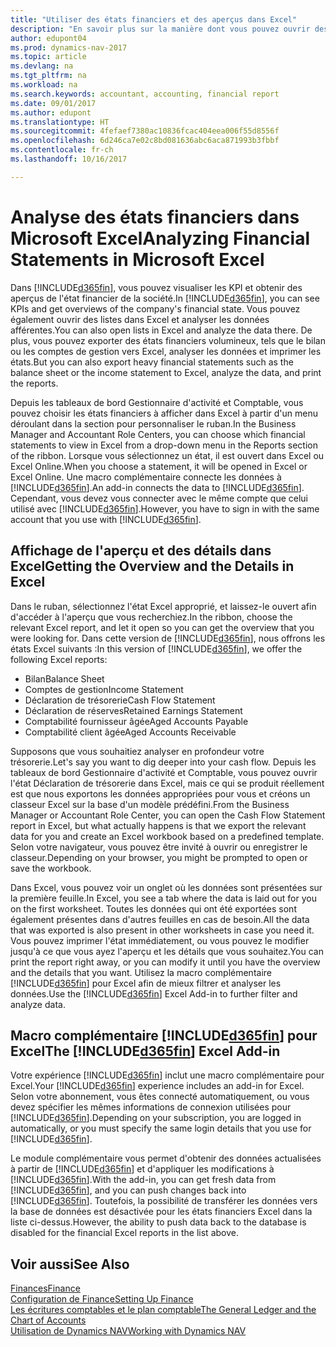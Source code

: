 ```yaml
---
title: "Utiliser des états financiers et des aperçus dans Excel"
description: "En savoir plus sur la manière dont vous pouvez ouvrir des états financiers dans Microsoft Excel à partir de Dynamics NAV pour une meilleure analyse."
author: edupont04
ms.prod: dynamics-nav-2017
ms.topic: article
ms.devlang: na
ms.tgt_pltfrm: na
ms.workload: na
ms.search.keywords: accountant, accounting, financial report
ms.date: 09/01/2017
ms.author: edupont
ms.translationtype: HT
ms.sourcegitcommit: 4fefaef7380ac10836fcac404eea006f55d8556f
ms.openlocfilehash: 6d246ca7e02c8bd081636abc6aca871993b3fbbf
ms.contentlocale: fr-ch
ms.lasthandoff: 10/16/2017

---
```

# <a name="analyzing-financial-statements-in-microsoft-excel"></a><span data-ttu-id="1fa06-103">Analyse des états financiers dans Microsoft Excel</span><span class="sxs-lookup"><span data-stu-id="1fa06-103">Analyzing Financial Statements in Microsoft Excel</span></span>
<span data-ttu-id="1fa06-104">Dans [!INCLUDE[d365fin](includes/d365fin_md.md)], vous pouvez visualiser les KPI et obtenir des aperçus de l'état financier de la société.</span><span class="sxs-lookup"><span data-stu-id="1fa06-104">In [!INCLUDE[d365fin](includes/d365fin_md.md)], you can see KPIs and get overviews of the company's financial state.</span></span> <span data-ttu-id="1fa06-105">Vous pouvez également ouvrir des listes dans Excel et analyser les données afférentes.</span><span class="sxs-lookup"><span data-stu-id="1fa06-105">You can also open lists in Excel and analyze the data there.</span></span> <span data-ttu-id="1fa06-106">De plus, vous pouvez exporter des états financiers volumineux, tels que le bilan ou les comptes de gestion vers Excel, analyser les données et imprimer les états.</span><span class="sxs-lookup"><span data-stu-id="1fa06-106">But you can also export heavy financial statements such as the balance sheet or the income statement to Excel, analyze the data, and print the reports.</span></span>  

<span data-ttu-id="1fa06-107">Depuis les tableaux de bord Gestionnaire d'activité et Comptable, vous pouvez choisir les états financiers à afficher dans Excel à partir d'un menu déroulant dans la section pour personnaliser le ruban.</span><span class="sxs-lookup"><span data-stu-id="1fa06-107">In the Business Manager and Accountant Role Centers, you can choose which financial statements to view in Excel from a drop-down menu in the Reports section of the ribbon.</span></span> <span data-ttu-id="1fa06-108">Lorsque vous sélectionnez un état, il est ouvert dans Excel ou Excel Online.</span><span class="sxs-lookup"><span data-stu-id="1fa06-108">When you choose a statement, it will be opened in Excel or Excel Online.</span></span> <span data-ttu-id="1fa06-109">Une macro complémentaire connecte les données à [!INCLUDE[d365fin](includes/d365fin_md.md)].</span><span class="sxs-lookup"><span data-stu-id="1fa06-109">An add-in connects the data to [!INCLUDE[d365fin](includes/d365fin_md.md)].</span></span> <span data-ttu-id="1fa06-110">Cependant, vous devez vous connecter avec le même compte que celui utilisé avec [!INCLUDE[d365fin](includes/d365fin_md.md)].</span><span class="sxs-lookup"><span data-stu-id="1fa06-110">However, you have to sign in with the same account that you use with [!INCLUDE[d365fin](includes/d365fin_md.md)].</span></span>  

## <a name="getting-the-overview-and-the-details-in-excel"></a><span data-ttu-id="1fa06-111">Affichage de l'aperçu et des détails dans Excel</span><span class="sxs-lookup"><span data-stu-id="1fa06-111">Getting the Overview and the Details in Excel</span></span>
<span data-ttu-id="1fa06-112">Dans le ruban, sélectionnez l'état Excel approprié, et laissez-le ouvert afin d'accéder à l'aperçu que vous recherchiez.</span><span class="sxs-lookup"><span data-stu-id="1fa06-112">In the ribbon, choose the relevant Excel report, and let it open so you can get the overview that you were looking for.</span></span> <span data-ttu-id="1fa06-113">Dans cette version de [!INCLUDE[d365fin](includes/d365fin_md.md)], nous offrons les états Excel suivants :</span><span class="sxs-lookup"><span data-stu-id="1fa06-113">In this version of [!INCLUDE[d365fin](includes/d365fin_md.md)], we offer the following Excel reports:</span></span>

- <span data-ttu-id="1fa06-114">Bilan</span><span class="sxs-lookup"><span data-stu-id="1fa06-114">Balance Sheet</span></span>  
- <span data-ttu-id="1fa06-115">Comptes de gestion</span><span class="sxs-lookup"><span data-stu-id="1fa06-115">Income Statement</span></span>  
- <span data-ttu-id="1fa06-116">Déclaration de trésorerie</span><span class="sxs-lookup"><span data-stu-id="1fa06-116">Cash Flow Statement</span></span>  
- <span data-ttu-id="1fa06-117">Déclaration de réserves</span><span class="sxs-lookup"><span data-stu-id="1fa06-117">Retained Earnings Statement</span></span>  
- <span data-ttu-id="1fa06-118">Comptabilité fournisseur âgée</span><span class="sxs-lookup"><span data-stu-id="1fa06-118">Aged Accounts Payable</span></span>  
- <span data-ttu-id="1fa06-119">Comptabilité client âgée</span><span class="sxs-lookup"><span data-stu-id="1fa06-119">Aged Accounts Receivable</span></span>  

<span data-ttu-id="1fa06-120">Supposons que vous souhaitiez analyser en profondeur votre trésorerie.</span><span class="sxs-lookup"><span data-stu-id="1fa06-120">Let's say you want to dig deeper into your cash flow.</span></span> <span data-ttu-id="1fa06-121">Depuis les tableaux de bord Gestionnaire d'activité et Comptable, vous pouvez ouvrir l'état Déclaration de trésorerie dans Excel, mais ce qui se produit réellement est que nous exportons les données appropriées pour vous et créons un classeur Excel sur la base d'un modèle prédéfini.</span><span class="sxs-lookup"><span data-stu-id="1fa06-121">From the Business Manager or Accountant Role Center, you can open the Cash Flow Statement report in Excel, but what actually happens is that we export the relevant data for you and create an Excel workbook based on a predefined template.</span></span> <span data-ttu-id="1fa06-122">Selon votre navigateur, vous pouvez être invité à ouvrir ou enregistrer le classeur.</span><span class="sxs-lookup"><span data-stu-id="1fa06-122">Depending on your browser, you might be prompted to open or save the workbook.</span></span>  

<span data-ttu-id="1fa06-123">Dans Excel, vous pouvez voir un onglet où les données sont présentées sur la première feuille.</span><span class="sxs-lookup"><span data-stu-id="1fa06-123">In Excel, you see a tab where the data is laid out for you on the first worksheet.</span></span> <span data-ttu-id="1fa06-124">Toutes les données qui ont été exportées sont également présentes dans d'autres feuilles en cas de besoin.</span><span class="sxs-lookup"><span data-stu-id="1fa06-124">All the data that was exported is also present in other worksheets in case you need it.</span></span> <span data-ttu-id="1fa06-125">Vous pouvez imprimer l'état immédiatement, ou vous pouvez le modifier jusqu'à ce que vous ayez l'aperçu et les détails que vous souhaitez.</span><span class="sxs-lookup"><span data-stu-id="1fa06-125">You can print the report right away, or you can modify it until you have the overview and the details that you want.</span></span> <span data-ttu-id="1fa06-126">Utilisez la macro complémentaire [!INCLUDE[d365fin](includes/d365fin_md.md)] pour Excel afin de mieux filtrer et analyser les données.</span><span class="sxs-lookup"><span data-stu-id="1fa06-126">Use the [!INCLUDE[d365fin](includes/d365fin_md.md)] Excel Add-in to further filter and analyze data.</span></span>  

## <a name="the-included365finincludesd365finmdmd-excel-add-in"></a><span data-ttu-id="1fa06-127">Macro complémentaire [!INCLUDE[d365fin](includes/d365fin_md.md)] pour Excel</span><span class="sxs-lookup"><span data-stu-id="1fa06-127">The [!INCLUDE[d365fin](includes/d365fin_md.md)] Excel Add-in</span></span>
<span data-ttu-id="1fa06-128">Votre expérience [!INCLUDE[d365fin](includes/d365fin_md.md)] inclut une macro complémentaire pour Excel.</span><span class="sxs-lookup"><span data-stu-id="1fa06-128">Your [!INCLUDE[d365fin](includes/d365fin_md.md)] experience includes an add-in for Excel.</span></span> <span data-ttu-id="1fa06-129">Selon votre abonnement, vous êtes connecté automatiquement, ou vous devez spécifier les mêmes informations de connexion utilisées pour [!INCLUDE[d365fin](includes/d365fin_md.md)].</span><span class="sxs-lookup"><span data-stu-id="1fa06-129">Depending on your subscription, you are logged in automatically, or you must specify the same login details that you use for [!INCLUDE[d365fin](includes/d365fin_md.md)].</span></span>  

<span data-ttu-id="1fa06-130">Le module complémentaire vous permet d'obtenir des données actualisées à partir de [!INCLUDE[d365fin](includes/d365fin_md.md)] et d'appliquer les modifications à [!INCLUDE[d365fin](includes/d365fin_md.md)].</span><span class="sxs-lookup"><span data-stu-id="1fa06-130">With the add-in, you can get fresh data from [!INCLUDE[d365fin](includes/d365fin_md.md)], and you can push changes back into [!INCLUDE[d365fin](includes/d365fin_md.md)].</span></span> <span data-ttu-id="1fa06-131">Toutefois, la possibilité de transférer les données vers la base de données est désactivée pour les états financiers Excel dans la liste ci-dessus.</span><span class="sxs-lookup"><span data-stu-id="1fa06-131">However, the ability to push data back to the database is disabled for the financial Excel reports in the list above.</span></span>  

## <a name="see-also"></a><span data-ttu-id="1fa06-132">Voir aussi</span><span class="sxs-lookup"><span data-stu-id="1fa06-132">See Also</span></span>
[<span data-ttu-id="1fa06-133">Finances</span><span class="sxs-lookup"><span data-stu-id="1fa06-133">Finance</span></span>](finance.md)  
[<span data-ttu-id="1fa06-134">Configuration de Finance</span><span class="sxs-lookup"><span data-stu-id="1fa06-134">Setting Up Finance</span></span>](finance-setup-finance.md)  
[<span data-ttu-id="1fa06-135">Les écritures comptables et le plan comptable</span><span class="sxs-lookup"><span data-stu-id="1fa06-135">The General Ledger and the Chart of Accounts</span></span>](finance-general-ledger.md)  
[<span data-ttu-id="1fa06-136">Utilisation de Dynamics NAV</span><span class="sxs-lookup"><span data-stu-id="1fa06-136">Working with Dynamics NAV</span></span>](ui-work-product.md)  


